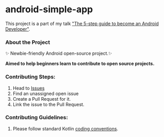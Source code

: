 # android-simple-app

This project is a part of my talk ["The 5-step guide to become an Android Developer"](https://cupsofcode.com/post/the_five_step_guide_to_become_android_developer/). 

### About the Project

✨ Newbie-friendly Android open-source project.✨


**Aimed to help beginners learn to contribute to open source projects.**

### Contributing Steps:
1. Head to [Issues](https://github.com/AidaIssayeva/android-simple-app/issues)
2. Find an unassigned open issue
3. Create a Pull Request for it.
4. Link the issue to the Pull Request.

### Contributing Guidelines:
1. Please follow standard Kotlin [coding conventions](https://kotlinlang.org/docs/coding-conventions.html).


